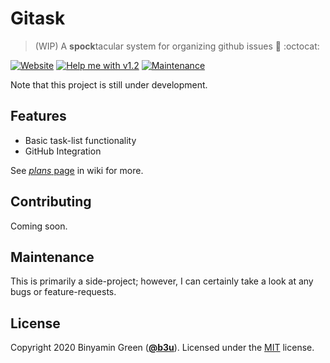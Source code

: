 # Gitask
> (WIP) A **spock**tacular system for organizing github issues :vulcan_salute: :octocat:

[![Website](https://img.shields.io/website?down_message=down&label=gh-pages&logo=github&up_message=online&up_color=blue&url=https%3A%2F%2Fb3u.github.io%2Fgitask&style=flat-square)](https://b3u.github.io/gitask)
[![Help me with v1.2](https://img.shields.io/badge/Help_me_with-v1.2-9cf?style=flat-square)](https://github.com/b3u/gitask/issues?q=is%3Aissue+milestone%3A%22v1.2.0%22)
[![Maintenance](https://img.shields.io/maintenance/yes/2020?style=flat-square)](#maintenance)

Note that this project is still under development.

## Features
- Basic task-list functionality
- GitHub Integration

See [*plans* page](https://github.com/b3u/gitask/wiki/plans) in wiki for more.

## Contributing
Coming soon.

## Maintenance
This is primarily a side-project; however, I can certainly take a look at any bugs or feature-requests.

## License
Copyright 2020 Binyamin Green ([**@b3u**](https://github.com/b3u)). Licensed under the [MIT](https://github.com/b3u/gitask/blob/master/LICENSE) license.
